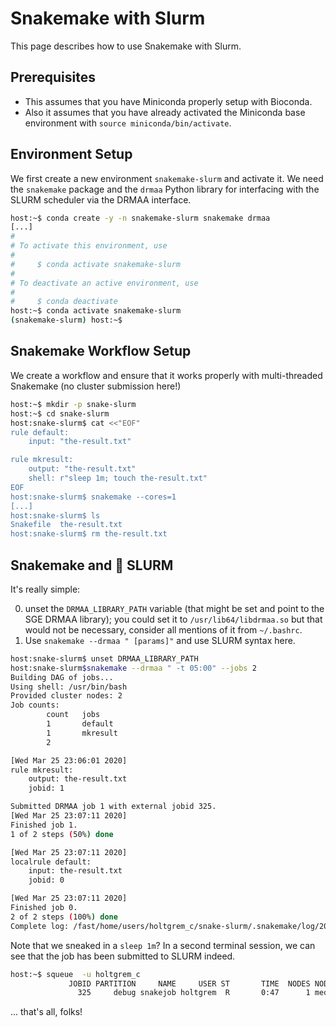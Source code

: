 # Snakemake with Slurm

This page describes how to use Snakemake with Slurm.

## Prerequisites

- This assumes that you have Miniconda properly setup with Bioconda.
- Also it assumes that you have already activated the Miniconda base environment with `source miniconda/bin/activate`.

## Environment Setup

We first create a new environment `snakemake-slurm` and activate it.
We need the `snakemake` package and the `drmaa` Python library for interfacing with the SLURM scheduler via the DRMAA interface.

```bash
host:~$ conda create -y -n snakemake-slurm snakemake drmaa
[...]
#
# To activate this environment, use
#
#     $ conda activate snakemake-slurm
#
# To deactivate an active environment, use
#
#     $ conda deactivate
host:~$ conda activate snakemake-slurm
(snakemake-slurm) host:~$
```

## Snakemake Workflow Setup

We create a workflow and ensure that it works properly with multi-threaded Snakemake (no cluster submission here!)

```bash
host:~$ mkdir -p snake-slurm
host:~$ cd snake-slurm
host:snake-slurm$ cat <<"EOF"
rule default:
    input: "the-result.txt"

rule mkresult:
    output: "the-result.txt"
    shell: r"sleep 1m; touch the-result.txt"
EOF 
host:snake-slurm$ snakemake --cores=1
[...]
host:snake-slurm$ ls
Snakefile  the-result.txt
host:snake-slurm$ rm the-result.txt
```

## Snakemake and :tada: SLURM

It's really simple:

0. unset the `DRMAA_LIBRARY_PATH` variable (that might be set and point to the SGE DRMAA library); you could set it to `/usr/lib64/libdrmaa.so` but that would not be necessary, consider all mentions of it from `~/.bashrc`.
1. Use `snakemake --drmaa " [params]"` and use SLURM syntax here.

```bash
host:snake-slurm$ unset DRMAA_LIBRARY_PATH
host:snake-slurm$snakemake --drmaa " -t 05:00" --jobs 2
Building DAG of jobs...
Using shell: /usr/bin/bash
Provided cluster nodes: 2
Job counts:
        count   jobs
        1       default
        1       mkresult
        2

[Wed Mar 25 23:06:01 2020]
rule mkresult:
    output: the-result.txt
    jobid: 1

Submitted DRMAA job 1 with external jobid 325.
[Wed Mar 25 23:07:11 2020]
Finished job 1.
1 of 2 steps (50%) done

[Wed Mar 25 23:07:11 2020]
localrule default:
    input: the-result.txt
    jobid: 0

[Wed Mar 25 23:07:11 2020]
Finished job 0.
2 of 2 steps (100%) done
Complete log: /fast/home/users/holtgrem_c/snake-slurm/.snakemake/log/2020-03-25T230601.353735.snakemake.log
```

Note that we sneaked in a `sleep 1m`? In a second terminal session, we can see that the job has been submitted to SLURM indeed.

```bash
host:~$ squeue  -u holtgrem_c
             JOBID PARTITION     NAME     USER ST       TIME  NODES NODELIST(REASON)
               325     debug snakejob holtgrem  R       0:47      1 med0127
```

... that's all, folks!